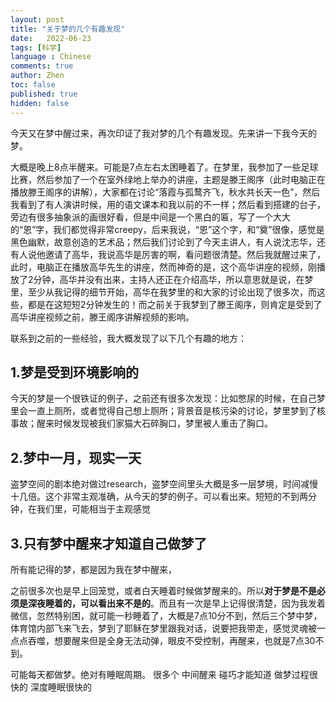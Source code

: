 ```yaml
---
layout: post
title: "关于梦的几个有趣发现"
date:   2022-06-23
tags: [科学]
language : Chinese
comments: true
author: Zhen
toc: false
published: true
hidden: false
---
```

今天又在梦中醒过来，再次印证了我对梦的几个有趣发现。先来讲一下我今天的梦。

大概是晚上8点半醒来。可能是7点左右太困睡着了。在梦里，我参加了一些足球比赛，然后参加了一个在室外绿地上举办的讲座，主题是滕王阁序（此时电脑正在播放滕王阁序的讲解），大家都在讨论“落霞与孤鹜齐飞，秋水共长天一色”，然后我看到了有人演讲时候，用的语文课本和我以前的不一样；然后看到搭建的台子，旁边有很多抽象派的画很好看，但是中间是一个黑白的匾，写了一个大大的“恩”字，我们都觉得非常creepy，后来我说，“恩”这个字，和“奠”很像，感觉是黑色幽默，故意创造的艺术品；然后我们讨论到了今天主讲人，有人说沈志华，还有人说他邀请了高华，我说高华是厉害的啊，看问题很清楚。然后我就醒过来了，此时，电脑正在播放高华先生的讲座，然而神奇的是，这个高华讲座的视频，刚播放了2分钟，高华并没有出来，主持人还正在介绍高华，所以意思就是说，在梦里，至少从我记得的细节开始，高华在我梦里的和大家的讨论出现了很多次，而这些，都是在这短短2分钟发生的！而之前关于我梦到了滕王阁序，则肯定是受到了高华讲座视频之前，滕王阁序讲解视频的影响。

联系到之前的一些经验，我大概发现了以下几个有趣的地方：

## 1.梦是受到环境影响的
今天的梦是一个很铁证的例子，之前还有很多次发现：比如憋尿的时候，在自己梦里会一直上厕所，或者觉得自己想上厕所；背景音是核污染的讨论，梦里梦到了核事故；醒来时候发现被我们家猫大石碎胸口，梦里被人重击了胸口。

## 2.梦中一月，现实一天
盗梦空间的剧本绝对做过research，盗梦空间里头大概是多一层梦境，时间减慢十几倍。这个非常主观准确，从今天的梦的例子。可以看出来。短短的不到两分钟，在我们里，可能相当于主观感觉

## 3.只有梦中醒来才知道自己做梦了
所有能记得的梦，都是因为我在梦中醒来，


之前很多次也是早上回笼觉，或者白天睡着时候做梦醒来的。所以**对于梦是不是必须是深夜睡着的，可以看出来不是的**。而且有一次是早上记得很清楚，因为我发着微信，忽然特别困，就可能一秒睡着了，大概是7点10分不到，然后三个梦中梦，体育馆内部飞来飞去，梦到了耶稣在梦里跟我对话，说要把我带走，感觉灵魂被一点点吞噬，想要醒来但是全身无法动弹，眼皮不受控制，再醒来，也就是7点30不到。


可能每天都做梦。绝对有睡眠周期。
很多个 中间醒来 碰巧才能知道
做梦过程很快的 深度睡眠很快的 
<!--stackedit_data:
eyJoaXN0b3J5IjpbMTkyMDM0MzE0M119
-->